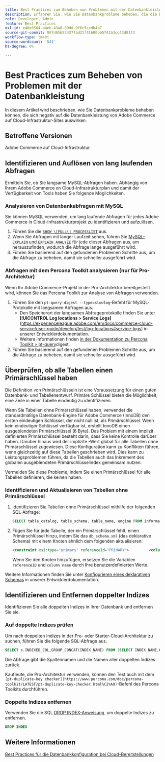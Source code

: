 ```yaml
---
title: Best Practices zum Beheben von Problemen mit der Datenbankleistung
description: Erfahren Sie, wie Sie Datenbankprobleme beheben, die die Leistung auf Adobe Commerce-Sites verlangsamen, die in der Cloud-Infrastruktur bereitgestellt werden.
role: Developer, Admin
feature: Best Practices
exl-id: e40e0564-a4eb-43a8-89dd-9f6c5cedb4a7
source-git-commit: 987d65b52437fbd21f41600bb5741b3cc43d01f3
workflow-type: tm+mt
source-wordcount: '541'
ht-degree: 0%

---
```


<!--Consider moving this topic to the Maintenance section-->

# Best Practices zum Beheben von Problemen mit der Datenbankleistung

In diesem Artikel wird beschrieben, wie Sie Datenbankprobleme beheben können, die sich negativ auf die Datenbankleistung von Adobe Commerce auf Cloud-Infrastruktur-Sites auswirken.

## Betroffene Versionen

Adobe Commerce auf Cloud-Infrastruktur

## Identifizieren und Auflösen von lang laufenden Abfragen

Ermitteln Sie, ob Sie langsame MySQL-Abfragen haben. Abhängig von Ihrem Adobe Commerce on Cloud-Infrastrukturplan und damit der Verfügbarkeit von Tools haben Sie folgende Möglichkeiten.

### Analysieren von Datenbankabfragen mit MySQL

Sie können MySQL verwenden, um lang laufende Abfragen für jedes Adobe Commerce in Cloud-Infrastrukturprojekt zu identifizieren und aufzulösen.

1. Führen Sie die [`SHOW \[FULL\] PROCESSLIST`](https://dev.mysql.com/doc/refman/8.0/en/show-processlist.html) aus.
1. Wenn Sie Abfragen mit langer Laufzeit sehen, führen Sie [MySQL-`EXPLAIN` und `EXPLAIN ANALYZE`](https://mysqlserverteam.com/mysql-explain-analyze/) für jede dieser Abfragen aus, um herauszufinden, wodurch die Abfrage lange ausgeführt wird.
1. Führen Sie basierend auf den gefundenen Problemen Schritte aus, um die Abfrage zu beheben, damit sie schneller ausgeführt wird.

### Abfragen mit dem Percona Toolkit analysieren (nur für Pro-Architektur)

Wenn Ihr Adobe Commerce-Projekt in der Pro-Architektur bereitgestellt wird, können Sie das Percona Toolkit zur Analyse von Abfragen verwenden.

1. Führen Sie den `pt-query-digest --type=slowlog`-Befehl für MySQL-Protokolle mit langsamen Abfragen aus.
   * Den Speicherort der langsamen Abfrageprotokolle finden Sie unter **[!UICONTROL Log locations > Service Logs]**(https://experienceleague.adobe.com/en/docs/commerce-cloud-service/user-guide/develop/test/log-locations#service-logs) in unserer Entwicklerdokumentation.
   * Weitere Informationen finden [ in der Dokumentation zu Percona Toolkit > pt-query](https://www.percona.com/doc/percona-toolkit/LATEST/pt-query-digest.html#pt-query-digest)digest.
1. Führen Sie basierend auf den gefundenen Problemen Schritte aus, um die Abfrage zu beheben, damit sie schneller ausgeführt wird.

## Überprüfen, ob alle Tabellen einen Primärschlüssel haben

Die Definition von Primärschlüsseln ist eine Voraussetzung für einen guten Datenbank- und Tabellenentwurf. Primäre Schlüssel bieten die Möglichkeit, eine Zeile in einer Tabelle eindeutig zu identifizieren.

Wenn Sie Tabellen ohne Primärschlüssel haben, verwendet die standardmäßige Datenbank-Engine für Adobe Commerce (InnoDB) den ersten eindeutigen Schlüssel, der nicht null ist, als Primärschlüssel. Wenn kein eindeutiger Schlüssel verfügbar ist, erstellt InnoDB einen ausgeblendeten Primärschlüssel (6 Byte). Das Problem mit einem implizit definierten Primärschlüssel besteht darin, dass Sie keine Kontrolle darüber haben. Darüber hinaus wird der implizite -Wert global für alle Tabellen ohne Primärschlüssel zugewiesen. Diese Konfiguration kann zu Konflikten führen, wenn gleichzeitig auf diese Tabellen geschrieben wird. Dies kann zu Leistungsproblemen führen, da die Tabellen auch das Inkrement des globalen ausgeblendeten Primärschlüsselindex gemeinsam nutzen.

Vermeiden Sie diese Probleme, indem Sie einen Primärschlüssel für alle Tabellen definieren, die keinen haben.

### Identifizieren und Aktualisieren von Tabellen ohne Primärschlüssel

1. Identifizieren Sie Tabellen ohne Primärschlüssel mithilfe der folgenden SQL-Abfrage:

   ```sql
   SELECT table_catalog, table_schema, table_name, engine FROM information_schema.tables        WHERE (table_catalog, table_schema, table_name) NOT IN (SELECT table_catalog, table_schema, table_name FROM information_schema.table_constraints  WHERE constraint_type = 'PRIMARY KEY') AND table_schema NOT IN ('information_schema', 'pg_catalog');    
   ```

1. Fügen Sie für jede Tabelle, der ein Primärschlüssel fehlt, einen Primärschlüssel hinzu, indem Sie das `db_schema.xml` (das deklarative Schema) mit einem Knoten ähnlich dem folgenden aktualisieren:

   ```html
   <constraint xsi:type="primary" referenceId="PRIMARY">         <column name="id_column"/>     </constraint>    
   ```

   Wenn Sie den Knoten hinzufügen, ersetzen Sie die Variablen `referenceID` und `column name` durch Ihre benutzerdefinierten Werte.

Weitere Informationen finden Sie unter [Konfigurieren eines deklarativen Schemas](https://developer.adobe.com/commerce/php/development/components/declarative-schema/configuration/) in unserer Entwicklerdokumentation.

## Identifizieren und Entfernen doppelter Indizes

Identifizieren Sie alle doppelten Indizes in Ihrer Datenbank und entfernen Sie sie.

### Auf doppelte Indizes prüfen

Um nach doppelten Indizes in der Pro- oder Starter-Cloud-Architektur zu suchen, führen Sie die folgende SQL-Abfrage aus.

```sql
SELECT s.INDEXED_COL,GROUP_CONCAT(INDEX_NAME) FROM (SELECT INDEX_NAME,GROUP_CONCAT(CONCAT(TABLE_NAME,'.',COLUMN_NAME) ORDER BY CONCAT(SEQ_IN_INDEX,COLUMN_NAME)) 'INDEXED_COL' FROM INFORMATION_SCHEMA.STATISTICS WHERE TABLE_SCHEMA = 'db?' GROUP BY INDEX_NAME)as s GROUP BY INDEXED_COL HAVING COUNT(1)>1
```

Die Abfrage gibt die Spaltennamen und die Namen aller doppelten Indizes zurück.

Kaufleute, die Pro-Architektur verwenden, können den Test auch mit dem `[pt-duplicate-key checker](https://www.percona.com/doc/percona-toolkit/LATEST/pt-duplicate-key-checker.html%C2%A0)`-Befehl des Percona Toolkits durchführen.

### Doppelte Indizes entfernen

Verwenden Sie die SQL [DROP INDEX-Anweisung](https://dev.mysql.com/doc/refman/8.0/en/drop-index.html), um doppelte Indizes zu entfernen.

```SQL
DROP INDEX
```

## Weitere Informationen

[Best Practices für die Datenbankkonfiguration bei Cloud-Bereitstellungen](../planning/database-on-cloud.md)
